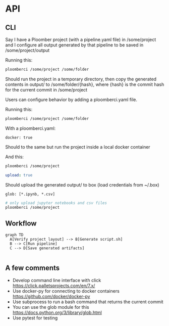 # API


## CLI



Say I have a Ploomber project (with a pipeline.yaml file) in /some/project
and I configure all output generated by that pipeline to be saved in
/some/project/output

Running this:

```sh
ploomberci /some/project /some/folder
```

Should run the project in a temporary directory, then copy the generated
contents in output/ to /some/folder/{hash}, where {hash} is the commit hash
for the current commit in /some/project

Users can configure behavior by adding a ploomberci.yaml file.

Running this:

```sh
ploomberci /some/project /some/folder
```

With a ploomberci.yaml:

```
docker: true
```

Should to the same but run the project inside a local docker container

And this:

```sh
ploomberci /some/project
```

```yaml
upload: true
```

Should upload the generated output/ to box (load credentials from ~/.box)

```
glob: [*.ipynb, *.csv]
```

```sh
# only upload jupyter notebooks and csv files
ploomberci /some/project
```

## Workflow



```mermaid
graph TD
  A[Verify project layout] --> B[Generate script.sh]
  B --> C[Run pipeline]
  C --> D[Save generated artifacts]
		
```

## 



## A few comments

* Develop command line interface with click https://click.palletsprojects.com/en/7.x/
* Use docker-py for connecting to docker containers https://github.com/docker/docker-py
* Use subprocess to run a bash command that returns the current commit
* You can use the glob module for this https://docs.python.org/3/library/glob.html
* Use pytest for testing